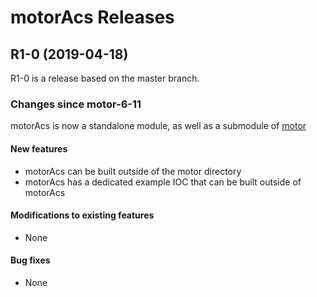 # motorAcs Releases

## __R1-0 (2019-04-18)__
R1-0 is a release based on the master branch.  

### Changes since motor-6-11

motorAcs is now a standalone module, as well as a submodule of [motor](https://github.com/epics-modules/motor)

#### New features
* motorAcs can be built outside of the motor directory
* motorAcs has a dedicated example IOC that can be built outside of motorAcs

#### Modifications to existing features
* None

#### Bug fixes
* None
